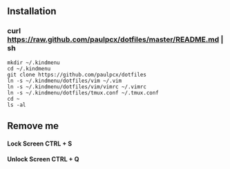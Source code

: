 ## Installation
### curl https://raw.github.com/paulpcx/dotfiles/master/README.md | sh

    mkdir ~/.kindmenu
    cd ~/.kindmenu
    git clone https://github.com/paulpcx/dotfiles
    ln -s ~/.kindmenu/dotfiles/vim ~/.vim
    ln -s ~/.kindmenu/dotfiles/vim/vimrc ~/.vimrc
    ln -s ~/.kindmenu/dotfiles/tmux.conf ~/.tmux.conf
    cd ~
    ls -al

## Remove me

#### Lock Screen CTRL + S
#### Unlock Screen CTRL + Q
